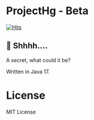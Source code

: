 # ProjectHg - Beta
[![Hits](https://hits.seeyoufarm.com/api/count/incr/badge.svg?url=https%3A%2F%2Fgithub.com%2FAixlusion%2FProjectHg&count_bg=%238D00FF&title_bg=%2325007A&icon=github.svg&icon_color=%23E7E7E7&title=ProjectHg&edge_flat=false)]([https://github.com/Aixlusion/ProjectHg](https://github.com/Aixlusion/ProjectHg/pulls))

## 🤫 Shhhh....
A secret, what could it be?

Written in Java 17.
# License
MIT License
